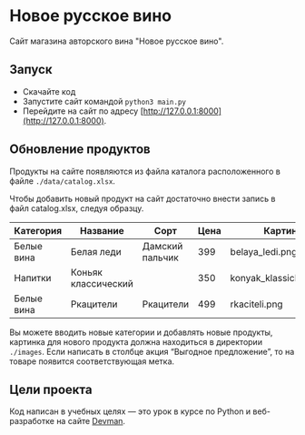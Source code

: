 # Новое русское вино

Сайт магазина авторского вина "Новое русское вино".

## Запуск

- Скачайте код
- Запустите сайт командой `python3 main.py`
- Перейдите на сайт по адресу [http://127.0.0.1:8000](http://127.0.0.1:8000).



## Обновление продуктов

Продукты на сайте появляются из файла каталога расположенного в файле `./data/catalog.xlsx`.

Чтобы добавить новый продукт на сайт достаточно внести запись в файл catalog.xlsx, следуя образцу.

| **Категория** | **Название**        | **Сорт**        | **Цена** | **Картинка**             | **Акция**            |
| ------------- | ------------------- | --------------- | -------- | ------------------------ | -------------------- |
| Белые вина    | Белая леди          | Дамский пальчик | 399      | belaya_ledi.png          | Выгодное предложение |
| Напитки       | Коньяк классический |                 | 350      | konyak_klassicheskyi.png |                      |
| Белые вина    | Ркацители           | Ркацители       | 499      | rkaciteli.png            |                      |

Вы можете вводить новые категории и добавлять новые продукты, картинка для нового продукта должна находиться в директории `./images`. Если написать в столбце акция “Выгодное предложение”, то на товаре появится соответствующая метка.

## Цели проекта

Код написан в учебных целях — это урок в курсе по Python и веб-разработке на сайте [Devman](https://dvmn.org).

